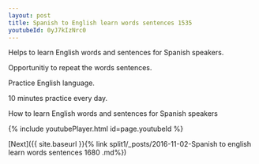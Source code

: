```yaml
---
layout: post
title: Spanish to English learn words sentences 1535 
youtubeId: 0yJ7kIzNrc0
---
```

 
 
Helps to learn English words and sentences for Spanish speakers.

Opportunitiy to repeat the words sentences. 

Practice English language. 
 
10 minutes practice every day. 
 
How to learn English words and sentences for Spanish speakers 
 
{% include youtubePlayer.html id=page.youtubeId %}
 
 
[Next]({{ site.baseurl }}{% link  split1/_posts/2016-11-02-Spanish to english learn words sentences 1680 .md%})
 
